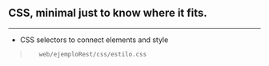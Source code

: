 ##  CSS, minimal just to know where it fits.
-----

* CSS selectors to connect elements and style

>        web/ejemploRest/css/estilo.css

        